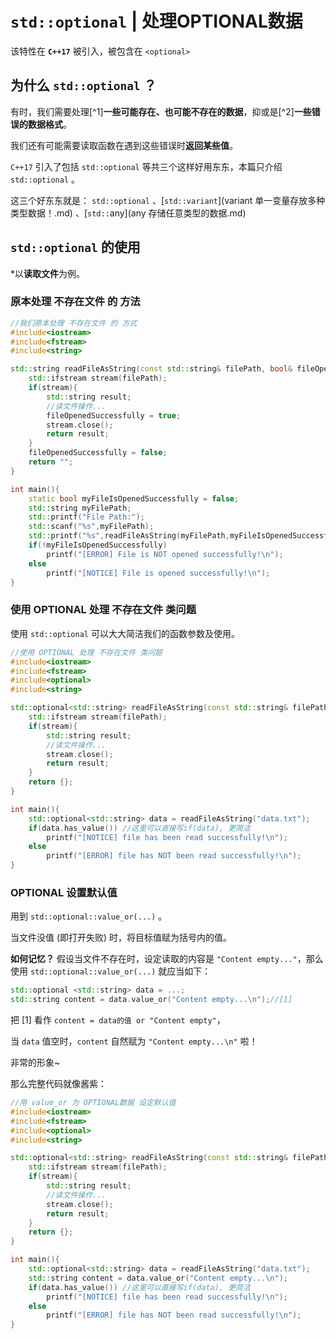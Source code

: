 # `std::optional` | 处理OPTIONAL数据

该特性在 **`C++17`** 被引入，被包含在 `<optional>`

## 为什么 `std::optional` ？

有时，我们需要处理[^1]**一些可能存在、也可能不存在的数据**，抑或是[^2]**一些错误的数据格式**。

我们还有可能需要读取函数在遇到这些错误时**返回某些值**。

`C++17` 引入了包括 `std::optional` 等共三个这样好用东东，本篇只介绍 `std::optional` 。

这三个好东东就是： `std::optional` 、[`std::variant`](variant 单一变量存放多种类型数据！.md) 、[`std::`any](any 存储任意类型的数据.md)



## `std::optional` 的使用

*以**读取文件**为例。

### 原本处理 不存在文件 的 方法

```cpp
//我们原本处理 不存在文件 的 方式
#include<iostream>
#include<fstream>
#include<string>

std::string readFileAsString(const std::string& filePath, bool& fileOpenedSuccessfully){
    std::ifstream stream(filePath);
    if(stream){
        std::string result;
        //读文件操作...
        fileOpenedSuccessfully = true;
        stream.close();
        return result;
    }
    fileOpenedSuccessfully = false;
    return "";
}

int main(){
    static bool myFileIsOpenedSuccessfully = false;
    std::string myFilePath;
    std::printf("File Path:");
    std::scanf("%s",myFilePath);
    std::printf("%s",readFileAsString(myFilePath,myFileIsOpenedSuccessfully));
    if(!myFileIsOpenedSuccessfully)
        printf("[ERROR] File is NOT opened successfully!\n");
    else
        printf("[NOTICE] File is opened successfully!\n");
}
```



### 使用 OPTIONAL 处理 不存在文件 类问题

使用 `std::optional` 可以大大简洁我们的函数参数及使用。

```cpp
//使用 OPTIONAL 处理 不存在文件 类问题
#include<iostream>
#include<fstream>
#include<optional>
#include<string>

std::optional<std::string> readFileAsString(const std::string& filePath){
    std::ifstream stream(filePath);
    if(stream){
        std::string result;
        //读文件操作...
        stream.close();
        return result;
    }
    return {};
}

int main(){
    std::optional<std::string> data = readFileAsString("data.txt");
    if(data.has_value()) //这里可以直接写if(data), 更简洁
        printf("[NOTICE] file has been read successfully!\n");
    else
        printf("[ERROR] file has NOT been read successfully!\n");
}
```



### OPTIONAL 设置默认值

用到 `std::optional::value_or(...)` 。

当文件没值 (即打开失败) 时，将目标值赋为括号内的值。



**如何记忆？** 假设当文件不存在时，设定读取的内容是 `"Content empty..."`，那么使用 `std::optional::value_or(...)` 就应当如下：

```cpp
std::optional <std::string> data = ...;
std::string content = data.value_or("Content empty...\n");//[1]
```

把 [1] 看作 `content = data的值 or "Content empty"`，

当 `data` 值空时，`content` 自然赋为 `"Content empty...\n"` 啦！

非常的形象~



那么完整代码就像酱紫：

```cpp
//用 value_or 为 OPTIONAL数据 设定默认值
#include<iostream>
#include<fstream>
#include<optional>
#include<string>

std::optional<std::string> readFileAsString(const std::string& filePath){
    std::ifstream stream(filePath);
    if(stream){
        std::string result;
        //读文件操作...
        stream.close();
        return result;
    }
    return {};
}

int main(){
    std::optional<std::string> data = readFileAsString("data.txt");
    std::string content = data.value_or("Content empty...\n");
    if(data.has_value()) //这里可以直接写if(data), 更简洁
        printf("[NOTICE] file has been read successfully!\n");
    else
        printf("[ERROR] file has NOT been read successfully!\n");
}
```

